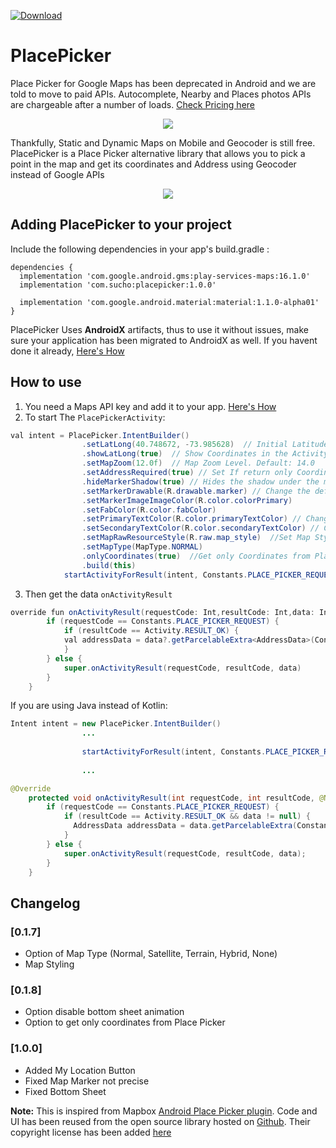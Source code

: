  [ ![Download](https://api.bintray.com/packages/suchox/Android/com.sucho.placepicker/images/download.svg) ](https://bintray.com/suchox/Android/com.sucho.placepicker/_latestVersion)

# PlacePicker
Place Picker for Google Maps has been deprecated in Android and we are told to move to paid APIs. Autocomplete, Nearby and Places photos APIs are chargeable after a number of loads. [Check Pricing here](https://cloud.google.com/maps-platform/pricing/sheet/)

<p align="center"><img src="https://github.com/suchoX/PlacePicker/blob/master/screens/place_picker_deprecated.png"></p>

Thankfully, Static and Dynamic Maps on Mobile and Geocoder is still free. PlacePicker is a Place Picker alternative library that allows you to pick a point in the map and get its coordinates and Address using Geocoder instead of Google APIs

<p align="center"><img src="https://github.com/suchoX/PlacePicker/blob/master/screens/demo.gif"></p>

## Adding PlacePicker to your project

Include the following dependencies in your app's build.gradle :

```
dependencies {
  implementation 'com.google.android.gms:play-services-maps:16.1.0'
  implementation 'com.sucho:placepicker:1.0.0'
  
  implementation 'com.google.android.material:material:1.1.0-alpha01'
}
```
PlacePicker Uses **AndroidX** artifacts, thus to use it without issues, make sure your application has been migrated to AndroidX as well. If you havent done it already, [Here's How](https://developer.android.com/jetpack/androidx/migrate)

## How to use

1. You need a Maps API key and add it to your app. [Here's How](https://developers.google.com/maps/documentation/android-sdk/signup)
2. To start The `PlacePickerActivity`:

``` java
val intent = PlacePicker.IntentBuilder()
                .setLatLong(40.748672, -73.985628)  // Initial Latitude and Longitude the Map will load into
                .showLatLong(true)  // Show Coordinates in the Activity
                .setMapZoom(12.0f)  // Map Zoom Level. Default: 14.0
                .setAddressRequired(true) // Set If return only Coordinates if cannot fetch Address for the coordinates. Default: True
                .hideMarkerShadow(true) // Hides the shadow under the map marker. Default: False
                .setMarkerDrawable(R.drawable.marker) // Change the default Marker Image
                .setMarkerImageImageColor(R.color.colorPrimary)
                .setFabColor(R.color.fabColor)
                .setPrimaryTextColor(R.color.primaryTextColor) // Change text color of Shortened Address
                .setSecondaryTextColor(R.color.secondaryTextColor) // Change text color of full Address
                .setMapRawResourceStyle(R.raw.map_style)  //Set Map Style (https://mapstyle.withgoogle.com/)
                .setMapType(MapType.NORMAL)
                .onlyCoordinates(true)  //Get only Coordinates from Place Picker
                .build(this)
            startActivityForResult(intent, Constants.PLACE_PICKER_REQUEST)
```
3. Then get the data `onActivityResult`
```java
override fun onActivityResult(requestCode: Int,resultCode: Int,data: Intent?) {
        if (requestCode == Constants.PLACE_PICKER_REQUEST) {
            if (resultCode == Activity.RESULT_OK) {
            val addressData = data?.getParcelableExtra<AddressData>(Constants.ADDRESS_INTENT)
            }
        } else {
            super.onActivityResult(requestCode, resultCode, data)
        }
    }
```


If you are using Java instead of Kotlin:
```java
Intent intent = new PlacePicker.IntentBuilder()
                ...
                
                startActivityForResult(intent, Constants.PLACE_PICKER_REQUEST);
                
                ...

@Override
    protected void onActivityResult(int requestCode, int resultCode, @Nullable Intent data) {
        if (requestCode == Constants.PLACE_PICKER_REQUEST) {
            if (resultCode == Activity.RESULT_OK && data != null) {
              AddressData addressData = data.getParcelableExtra(Constants.ADDRESS_INTENT);
            }
        } else {
            super.onActivityResult(requestCode, resultCode, data);
        }
    }
```

## Changelog

### [0.1.7]
- Option of Map Type (Normal, Satellite, Terrain, Hybrid, None)
- Map Styling

### [0.1.8]
- Option disable bottom sheet animation
- Option to get only coordinates from Place Picker

### [1.0.0]
- Added My Location Button
- Fixed Map Marker not precise
- Fixed Bottom Sheet


**Note:** This is inspired from Mapbox [Android Place Picker plugin](https://docs.mapbox.com/android/plugins/examples/place-picker/). Code and UI has been reused from the open source library hosted on [Github](https://github.com/mapbox/mapbox-plugins-android). Their copyright license has been added [here](https://github.com/suchoX/PlacePicker/blob/master/LICENSE)
